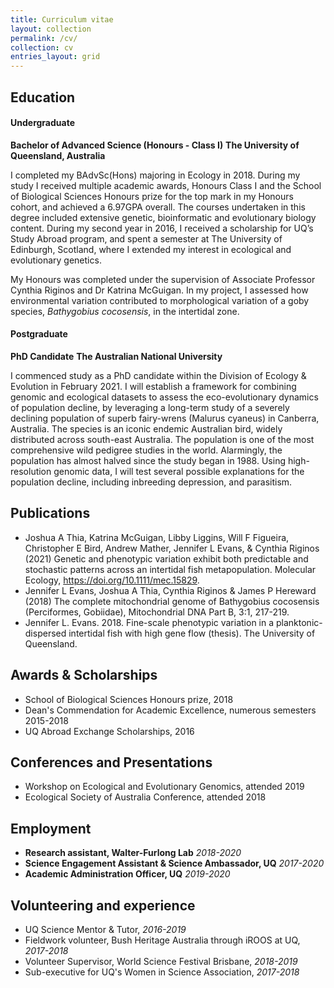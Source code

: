 ```yaml
---
title: Curriculum vitae
layout: collection
permalink: /cv/
collection: cv
entries_layout: grid
---
```


## Education
#### Undergraduate

**Bachelor of Advanced Science (Honours - Class I)**
**The University of Queensland, Australia**

I completed my BAdvSc(Hons) majoring in Ecology in 2018. During my study I received multiple academic awards,
Honours Class I and the School of Biological Sciences Honours prize for the top mark in my Honours cohort, and
achieved a 6.97GPA overall. The courses undertaken in this degree included extensive genetic, bioinformatic and
evolutionary biology content.
During my second year in 2016, I received a scholarship for UQ’s Study Abroad program, and spent a semester at
The University of Edinburgh, Scotland, where I extended my interest in ecological and evolutionary genetics.

My Honours was completed under the supervision of Associate Professor Cynthia Riginos and Dr Katrina McGuigan. 
In my project, I assessed how environmental variation contributed to morphological variation of a goby species, 
*Bathygobius cocosensis*, in the intertidal zone. 


#### Postgraduate

**PhD Candidate**
**The Australian National University**

I commenced study as a PhD candidate within the Division of Ecology &
Evolution in February 2021. I will establish a framework for combining
genomic and ecological datasets to assess the eco-evolutionary dynamics of
population decline, by leveraging a long-term study of a severely declining
population of superb fairy-wrens (Malurus cyaneus) in Canberra, Australia.
The species is an iconic endemic Australian bird, widely distributed across
south-east Australia. The population is one of the most comprehensive wild
pedigree studies in the world. Alarmingly, the population has almost halved 
since the study began in 1988. Using high-resolution genomic data, I will test 
several possible explanations for the population decline, including inbreeding 
depression, and parasitism.


## Publications
- Joshua A Thia, Katrina McGuigan, Libby Liggins, Will F Figueira, Christopher E Bird, Andrew Mather, Jennifer L
Evans, & Cynthia Riginos (2021) Genetic and phenotypic variation exhibit both predictable and stochastic patterns
across an intertidal fish metapopulation. Molecular Ecology, https://doi.org/10.1111/mec.15829.
- Jennifer L Evans, Joshua A Thia, Cynthia Riginos & James P Hereward (2018) The complete mitochondrial genome
of Bathygobius cocosensis (Perciformes, Gobiidae), Mitochondrial DNA Part B, 3:1, 217-219.
- Jennifer L. Evans. 2018. Fine-scale phenotypic variation in a planktonic-dispersed intertidal fish with high gene flow
(thesis). The University of Queensland.


## Awards & Scholarships

- School of Biological Sciences Honours prize, 2018
- Dean's Commendation for Academic Excellence, numerous semesters 2015-2018
- UQ Abroad Exchange Scholarships, 2016


## Conferences and Presentations

- Workshop on Ecological and Evolutionary Genomics, attended 2019
- Ecological Society of Australia Conference, attended 2018


## Employment

- **Research assistant, Walter-Furlong Lab** *2018-2020*
- **Science Engagement Assistant & Science Ambassador, UQ** *2017-2020*
- **Academic Administration Officer, UQ** *2019-2020*


## Volunteering and experience
- UQ Science Mentor & Tutor, *2016-2019*
- Fieldwork volunteer, Bush Heritage Australia through iROOS at UQ, *2017-2018*
- Volunteer Supervisor, World Science Festival Brisbane, *2018-2019*
- Sub-executive for UQ's Women in Science Association, *2017-2018*
